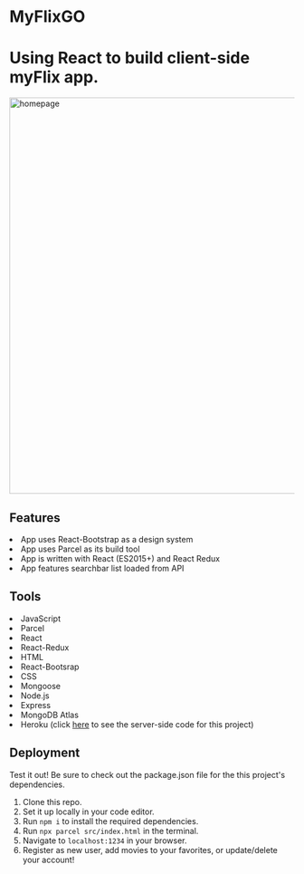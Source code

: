 # MyFlixGO
 
Using React to build client-side myFlix app. 
=======
<img src="https://github.com/lekolawole/MyFlixGo/blob/f3323fe27a693c6a85d697596065822dc1a8212d/src/img/homepage.png" alt="homepage" width="700"/>

## Features

<li>App uses React-Bootstrap as a design system</li>
<li>App uses Parcel as its build tool</li>
<li>App is written with React (ES2015+) and React Redux</li>
<li>App features searchbar list loaded from API</li>

## Tools
<li>JavaScript</li>
<li>Parcel</li>
<li>React</li>
<li>React-Redux</li>
<li>HTML</li>
<li>React-Bootsrap</li>
<li>CSS</li>
<li>Mongoose</li>
<li>Node.js</li>
<li>Express</li>
<li>MongoDB Atlas</li>
<li>Heroku (click <a href="https://github.com/lekolawole/myFlix">here</a> to see the server-side code for this project)</li>

## Deployment
Test it out!
Be sure to check out the package.json file for the this project's dependencies. 
1. Clone this repo.
2. Set it up locally in your code editor.
3. Run ```npm i``` to install the required dependencies.
4. Run ```npx parcel src/index.html``` in the terminal.
5. Navigate to ```localhost:1234``` in your browser.
6. Register as new user, add movies to your favorites, or update/delete your account!



